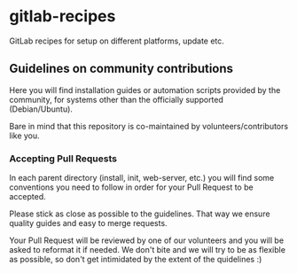gitlab-recipes
==============

GitLab recipes for setup on different platforms, update etc.

## Guidelines on community contributions

Here you will find installation guides or automation scripts provided by the community, 
for systems other than the officially supported (Debian/Ubuntu).

Bare in mind that this repository is co-maintained by volunteers/contributors like you.

### Accepting Pull Requests

In each parent directory (install, init, web-server, etc.) you will find some conventions
you need to follow in order for your Pull Request to be accepted.

Please stick as close as possible to the guidelines. That way we ensure quality guides
and easy to merge requests.

Your Pull Request will be reviewed by one of our volunteers and you will be
asked to reformat it if needed. We don't bite and we will try to be as flexible
as possible, so don't get intimidated by the extent of the quidelines :)

